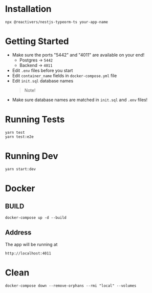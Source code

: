 # Installation

```
npx @reactivers/nestjs-typeorm-ts your-app-name
```

# Getting Started

- Make sure the ports "5442" and "4011" are available on your end!
  - Postgres -> `5442`
  - Backend -> `4011`
- Edit `.env` files before you start
- Edit `container_name` fields in `docker-compose.yml` file
- Edit `init.sql` database names
  > Note!
- Make sure database names are matched in `init.sql` and `.env` files!

# Running Tests

```
yarn test
yarn test:e2e
```

# Running Dev

```
yarn start:dev
```

# Docker

## BUILD

```
docker-compose up -d --build
```

## Address

The app will be running at

```
http://localhost:4011
```

# Clean

```
docker-compose down --remove-orphans --rmi "local" --volumes
```
